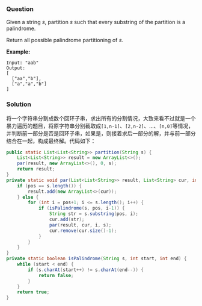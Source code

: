 ### Question

Given a string *s*, partition *s* such that every substring of the partition is a palindrome.

Return all possible palindrome partitioning of *s*.

**Example:**

```
Input: "aab"
Output:
[
  ["aa","b"],
  ["a","a","b"]
]
```

### Solution

将一个字符串分割成数个回环子串，求出所有的分割情况，大致来看不过就是一个暴力遍历的题目，将原字符串分别截取成`[1,n-1]`、`[2,n-2]`、…、`[n,0]`等情况，并判断前一部分是否是回环子串，如果是，则接着求后一部分的解，并与前一部分结合在一起，构成最终解。代码如下：

```java
public static List<List<String>> partition(String s) {
    List<List<String>> result = new ArrayList<>();
    par(result, new ArrayList<>(), 0, s);
    return result;
}
private static void par(List<List<String>> result, List<String> cur, int pos, String s) {
    if (pos == s.length()) {
        result.add(new ArrayList<>(cur));
    } else {
        for (int i = pos+1; i <= s.length(); i++) {
            if (isPalindrome(s, pos, i-1)) {
                String str = s.substring(pos, i);
                cur.add(str);
                par(result, cur, i, s);
                cur.remove(cur.size()-1);
            }
        }
    }
}
private static boolean isPalindrome(String s, int start, int end) {
    while (start < end) {
        if (s.charAt(start++) != s.charAt(end--)) {
            return false;
        }
    }
    return true;
}
```

